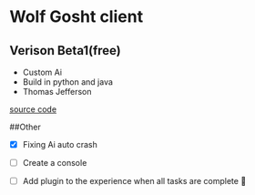 # Wolf Gosht client
## Verison Beta1(free)
- Custom Ai
- Build in python and java
- Thomas Jefferson

[source code](https://raw.githubusercontent.com/doa69/Wolf-Gosht-client/main/code.txt)

##Other
- [x] Fixing Ai auto crash
- [ ] Create a console
- [ ] Add plugin to the experience when all tasks are complete :tada:

